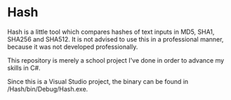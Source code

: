 # Hash
Hash is a little tool which compares hashes of text inputs in MD5, SHA1, SHA256 and SHA512. It is not advised to use this in a professional manner, because it was not developed professionally.

This repository is merely a school project I've done in order to advance my skills in C#.

Since this is a Visual Studio project, the binary can be found in /Hash/bin/Debug/Hash.exe.
